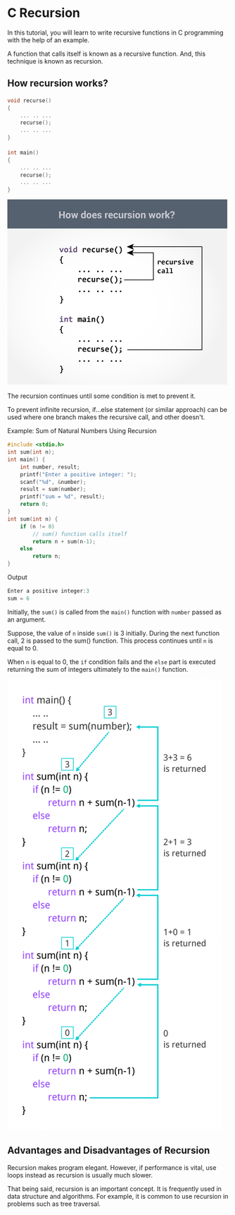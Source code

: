 # C Recursion

In this tutorial, you will learn to write recursive functions in C programming with the help of an example.

A function that calls itself is known as a recursive function. And, this technique is known as recursion.

## How recursion works?

```c
void recurse()
{
    ... .. ...
    recurse();
    ... .. ...
}

int main()
{
    ... .. ...
    recurse();
    ... .. ...
}
```

![How recursion works in C programming?](/images/how-recursion-works-c_0.jpg)

The recursion continues until some condition is met to prevent it.

To prevent infinite recursion, if...else statement (or similar approach) can be used where one branch makes the recursive call, and other doesn't.

Example: Sum of Natural Numbers Using Recursion

```c
#include <stdio.h>
int sum(int n);
int main() {
    int number, result;
    printf("Enter a positive integer: ");
    scanf("%d", &number);
    result = sum(number);
    printf("sum = %d", result);
    return 0;
}
int sum(int n) {
    if (n != 0)
        // sum() function calls itself
        return n + sum(n-1);
    else
        return n;
}
```

Output

```c
Enter a positive integer:3
sum = 6
```

Initially, the `sum()` is called from the `main()` function with `number` passed as an argument.

Suppose, the value of `n` inside `sum()` is 3 initially. During the next function call, 2 is passed to the sum() function. This process continues until `n` is equal to 0.

When `n` is equal to 0, the `if` condition fails and the `else` part is executed returning the sum of integers ultimately to the `main()` function.

![Calculation of sum of natural number using recursion](/images/recursion-natural-numbers.png)

## Advantages and Disadvantages of Recursion

Recursion makes program elegant. However, if performance is vital, use loops instead as recursion is usually much slower.

That being said, recursion is an important concept. It is frequently used in data structure and algorithms. For example, it is common to use recursion in problems such as tree traversal.
